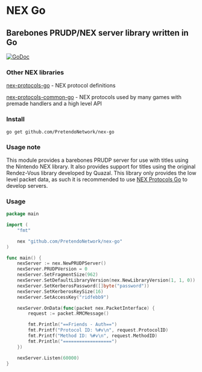 # NEX Go
## Barebones PRUDP/NEX server library written in Go

[![GoDoc](https://godoc.org/github.com/PretendoNetwork/nex-go?status.svg)](https://godoc.org/github.com/PretendoNetwork/nex-go)

### Other NEX libraries
[nex-protocols-go](https://github.com/PretendoNetwork/nex-protocols-go) - NEX protocol definitions

[nex-protocols-common-go](https://github.com/PretendoNetwork/nex-protocols-common-go) - NEX protocols used by many games with premade handlers and a high level API

### Install

`go get github.com/PretendoNetwork/nex-go`

### Usage note

This module provides a barebones PRUDP server for use with titles using the Nintendo NEX library. It also provides support for titles using the original Rendez-Vous library developed by Quazal. This library only provides the low level packet data, as such it is recommended to use [NEX Protocols Go](https://github.com/PretendoNetwork/nex-protocols-go) to develop servers.

### Usage

```go
package main

import (
	"fmt"

	nex "github.com/PretendoNetwork/nex-go"
)

func main() {
	nexServer := nex.NewPRUDPServer()
	nexServer.PRUDPVersion = 0
	nexServer.SetFragmentSize(962)
	nexServer.SetDefaultLibraryVersion(nex.NewLibraryVersion(1, 1, 0))
	nexServer.SetKerberosPassword([]byte("password"))
	nexServer.SetKerberosKeySize(16)
	nexServer.SetAccessKey("ridfebb9")

	nexServer.OnData(func(packet nex.PacketInterface) {
		request := packet.RMCMessage()

		fmt.Println("==Friends - Auth==")
		fmt.Printf("Protocol ID: %#v\n", request.ProtocolID)
		fmt.Printf("Method ID: %#v\n", request.MethodID)
		fmt.Println("==================")
	})

	nexServer.Listen(60000)
}
```
